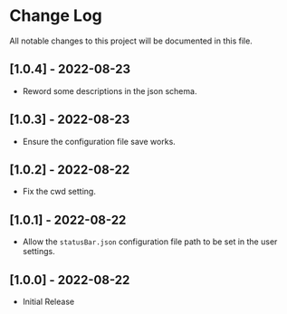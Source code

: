 # Change Log

All notable changes to this project will be documented in this file.

## [1.0.4] - 2022-08-23

- Reword some descriptions in the json schema.

## [1.0.3] - 2022-08-23

- Ensure the configuration file save works.

## [1.0.2] - 2022-08-22

- Fix the cwd setting.

## [1.0.1] - 2022-08-22

- Allow the `statusBar.json` configuration file path to be set in the user settings.

## [1.0.0] - 2022-08-22

- Initial Release
